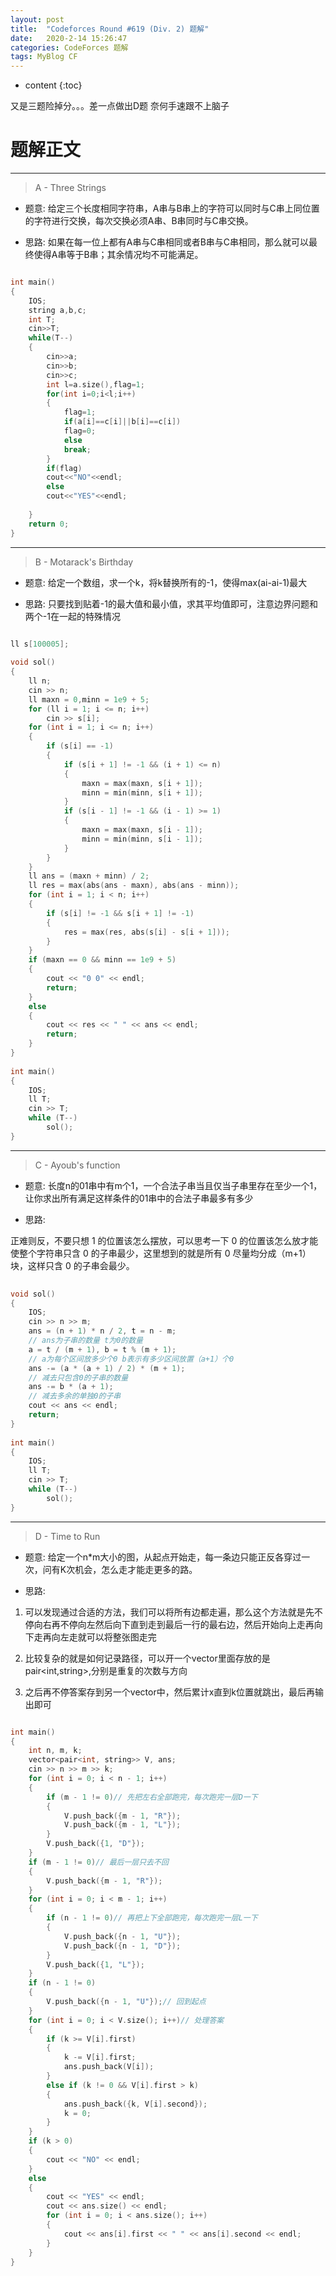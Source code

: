 ```yaml
---
layout: post
title:  "Codeforces Round #619 (Div. 2) 题解"
date:   2020-2-14 15:26:47
categories: CodeForces 题解
tags: MyBlog CF 
---
```


* content
{:toc}

又是三题险掉分。。。差一点做出D题 奈何手速跟不上脑子







# 题解正文

---

> A - Three Strings

* 题意:
给定三个长度相同字符串，A串与B串上的字符可以同时与C串上同位置的字符进行交换，每次交换必须A串、B串同时与C串交换。

* 思路:
如果在每一位上都有A串与C串相同或者B串与C串相同，那么就可以最终使得A串等于B串；其余情况均不可能满足。

```c++

int main()
{
	IOS;
	string a,b,c;
	int T;
	cin>>T;
	while(T--)
	{
		cin>>a;
		cin>>b;
		cin>>c;
		int l=a.size(),flag=1;
		for(int i=0;i<l;i++)
		{
			flag=1;
			if(a[i]==c[i]||b[i]==c[i])
			flag=0;
			else
			break;
		}
		if(flag)
		cout<<"NO"<<endl;
		else
		cout<<"YES"<<endl;
 
	}
	return 0;
}

```

---

> B - Motarack's Birthday

* 题意:
给定一个数组，求一个k，将k替换所有的-1，使得max(ai-ai-1)最大

* 思路:
只要找到贴着-1的最大值和最小值，求其平均值即可，注意边界问题和两个-1在一起的特殊情况

```c++

ll s[100005];
 
void sol()
{
	ll n;
	cin >> n;
	ll maxn = 0,minn = 1e9 + 5;
	for (ll i = 1; i <= n; i++)
		cin >> s[i];
	for (int i = 1; i <= n; i++)
	{
		if (s[i] == -1)
		{
			if (s[i + 1] != -1 && (i + 1) <= n)
			{
				maxn = max(maxn, s[i + 1]);
				minn = min(minn, s[i + 1]);
			}
			if (s[i - 1] != -1 && (i - 1) >= 1)
			{
				maxn = max(maxn, s[i - 1]);
				minn = min(minn, s[i - 1]);
			}
		}
	}
	ll ans = (maxn + minn) / 2;
	ll res = max(abs(ans - maxn), abs(ans - minn));
	for (int i = 1; i < n; i++)
	{
		if (s[i] != -1 && s[i + 1] != -1)
		{
			res = max(res, abs(s[i] - s[i + 1]));
		}
	}
	if (maxn == 0 && minn == 1e9 + 5)
	{
		cout << "0 0" << endl;
		return;
	}
	else
	{
		cout << res << " " << ans << endl;
		return;
	}
}
 
int main()
{
	IOS;
	ll T;
	cin >> T;
	while (T--)
		sol();
}

```

---

> C - Ayoub's function

* 题意:
长度n的01串中有m个1，一个合法子串当且仅当子串里存在至少一个1，让你求出所有满足这样条件的01串中的合法子串最多有多少

* 思路:

正难则反，不要只想 1 的位置该怎么摆放，可以思考一下 0 的位置该怎么放才能使整个字符串只含 0 的子串最少，这里想到的就是所有 0 尽量均分成（m+1）块，这样只含 0 的子串会最少。

```c++
 
void sol()
{
	IOS;
	cin >> n >> m;
	ans = (n + 1) * n / 2, t = n - m;
    // ans为子串的数量 t为0的数量
	a = t / (m + 1), b = t % (m + 1);
    // a为每个区间放多少个0 b表示有多少区间放置（a+1）个0
	ans -= (a * (a + 1) / 2) * (m + 1);
    // 减去只包含0的子串的数量
    ans -= b * (a + 1);
    // 减去多余的单独0的子串
	cout << ans << endl;
	return;
}
 
int main()
{
	IOS;
	ll T;
	cin >> T;
	while (T--)
		sol();
}

```

---

> D - Time to Run

* 题意:
给定一个n*m大小的图，从起点开始走，每一条边只能正反各穿过一次，问有K次机会，怎么走才能走更多的路。

* 思路:
1. 可以发现通过合适的方法，我们可以将所有边都走遍，那么这个方法就是先不停向右再不停向左然后向下直到走到最后一行的最右边，然后开始向上走再向下走再向左走就可以将整张图走完

2. 比较复杂的就是如何记录路径，可以开一个vector里面存放的是pair<int,string>,分别是重复的次数与方向

3. 之后再不停答案存到另一个vector中，然后累计x直到k位置就跳出，最后再输出即可

```c++

int main()
{
    int n, m, k;
    vector<pair<int, string>> V, ans;
    cin >> n >> m >> k;
    for (int i = 0; i < n - 1; i++)
    {
        if (m - 1 != 0)// 先把左右全部跑完，每次跑完一层D一下
        {
            V.push_back({m - 1, "R"});
            V.push_back({m - 1, "L"});
        }
        V.push_back({1, "D"});
    }
    if (m - 1 != 0)// 最后一层只去不回
    {
        V.push_back({m - 1, "R"});
    }
    for (int i = 0; i < m - 1; i++)
    {
        if (n - 1 != 0)// 再把上下全部跑完，每次跑完一层L一下
        {
            V.push_back({n - 1, "U"});
            V.push_back({n - 1, "D"});
        }
        V.push_back({1, "L"});
    }
    if (n - 1 != 0)
    {
        V.push_back({n - 1, "U"});// 回到起点
    }
    for (int i = 0; i < V.size(); i++)// 处理答案
    {
        if (k >= V[i].first)
        {
            k -= V[i].first;
            ans.push_back(V[i]);
        }
        else if (k != 0 && V[i].first > k)
        {
            ans.push_back({k, V[i].second});
            k = 0;
        }
    }
    if (k > 0)
    {
        cout << "NO" << endl;
    }
    else
    {
        cout << "YES" << endl;
        cout << ans.size() << endl;
        for (int i = 0; i < ans.size(); i++)
        {
            cout << ans[i].first << " " << ans[i].second << endl;
        }
    }
}

```